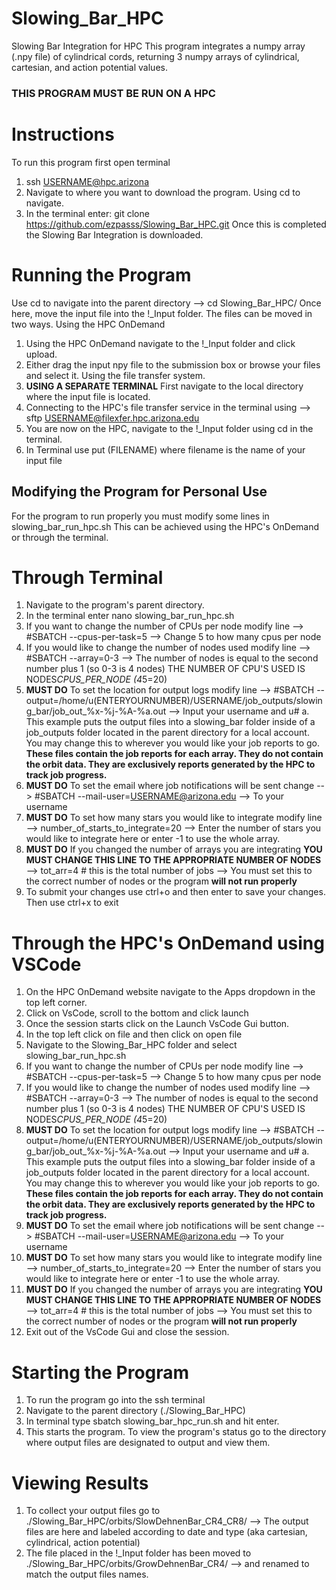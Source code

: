 # Slowing_Bar_HPC
Slowing Bar Integration for HPC
This program integrates a numpy array (.npy file) of cylindrical cords, returning 3 numpy arrays of cylindrical, cartesian, and action potential values. 
### THIS PROGRAM MUST BE RUN ON A HPC ###
# Instructions
To run this program first open terminal 
1. ssh USERNAME@hpc.arizona
2. Navigate to where you want to download the program. Using cd to navigate.
3. In the terminal enter: git clone https://github.com/ezpasss/Slowing_Bar_HPC.git
Once this is completed the Slowing Bar Integration is downloaded.
# Running the Program
Use cd to navigate into the parent directory --> cd Slowing_Bar_HPC/
Once here, move the input file into the !_Input folder.
The files can be moved in two ways. 
  Using the HPC OnDemand
  1. Using the HPC OnDemand navigate to the !_Input folder and click upload.
  2. Either drag the input npy file to the submission box or browse your files and select it.
  Using the file transfer system. 
  1. **USING A SEPARATE TERMINAL** First navigate to the local directory where the input file is located.
  2. Connecting to the HPC's file transfer service in the terminal using --> sftp USERNAME@filexfer.hpc.arizona.edu
  3. You are now on the HPC, navigate to the !_Input folder using cd in the terminal.
  4. In Terminal use put (FILENAME) where filename is the name of your input file
## Modifying the Program for Personal Use
For the program to run properly you must modify some lines in slowing_bar_run_hpc.sh
This can be achieved using the HPC's OnDemand or through the terminal. 
  # Through Terminal
  1.   Navigate to the program's parent directory.
  2.   In the terminal enter nano slowing_bar_run_hpc.sh
  3.   If you want to change the number of CPUs per node modify line --> #SBATCH --cpus-per-task=5 --> Change 5 to how many cpus per node
  4.   If you would like to change the number of nodes used modify line --> #SBATCH --array=0-3 --> The number of nodes is equal to the second number plus 1 (so 0-3 is 4 nodes) THE NUMBER OF CPU'S USED IS NODES*CPUS_PER_NODE (4*5=20)
  5.   **MUST DO** To set the location for output logs modify line --> #SBATCH --output=/home/u(ENTERYOURNUMBER)/USERNAME/job_outputs/slowing_bar/job_out_%x-%j-%A-%a.out --> Input your username and u#
     a. This example puts the output files into a slowing_bar folder inside of a job_outputs folder located in the parent directory for a local account. You may change this to wherever you would like your job reports to go. **These files contain the job reports for each array. They do not contain the orbit data. They are exclusively reports generated by the HPC to track job progress.**
  6.   **MUST DO** To set the email where job notifications will be sent change --> #SBATCH --mail-user=USERNAME@arizona.edu --> To your username
  7.   **MUST DO** To set how many stars you would like to integrate modify line --> number_of_starts_to_integrate=20 --> Enter the number of stars you would like to integrate here or enter -1 to use the whole array.
  8.   **MUST DO** If you changed the number of arrays you are integrating **YOU MUST CHANGE THIS LINE TO THE APPROPRIATE NUMBER OF NODES** --> tot_arr=4 # this is the total number of jobs --> You must set this to the correct number of nodes or the program **will not run properly**
  9.   To submit your changes use ctrl+o and then enter to save your changes. Then use ctrl+x to exit
  # Through the HPC's OnDemand using VSCode
  1. On the HPC OnDemand website navigate to the Apps dropdown in the top left corner.
  2. Click on VsCode, scroll to the bottom and click launch
  3. Once the session starts click on the Launch VsCode Gui button.
  4. In the top left click on file and then click on open file
  5. Navigate to the Slowing_Bar_HPC folder and select slowing_bar_run_hpc.sh
  6. If you want to change the number of CPUs per node modify line --> #SBATCH --cpus-per-task=5 --> Change 5 to how many cpus per node
  7. If you would like to change the number of nodes used modify line --> #SBATCH --array=0-3 --> The number of nodes is equal to the second number plus 1 (so 0-3 is 4 nodes) THE NUMBER OF CPU'S USED IS NODES*CPUS_PER_NODE (4*5=20)
  8. **MUST DO** To set the location for output logs modify line --> #SBATCH --output=/home/u(ENTERYOURNUMBER)/USERNAME/job_outputs/slowing_bar/job_out_%x-%j-%A-%a.out --> Input your username and u#
     a. This example puts the output files into a slowing_bar folder inside of a job_outputs folder located in the parent directory for a local account. You may change this to wherever you would like your job reports to go. **These files contain the job reports for each array. They do not contain the orbit data. They are exclusively reports generated by the HPC to track job progress.**
  9. **MUST DO** To set the email where job notifications will be sent change --> #SBATCH --mail-user=USERNAME@arizona.edu --> To your username
  10. **MUST DO** To set how many stars you would like to integrate modify line --> number_of_starts_to_integrate=20 --> Enter the number of stars you would like to integrate here or enter -1 to use the whole array.
  11. **MUST DO** If you changed the number of arrays you are integrating **YOU MUST CHANGE THIS LINE TO THE APPROPRIATE NUMBER OF NODES** --> tot_arr=4 # this is the total number of jobs --> You must set this to the correct number of nodes or the program **will not run properly**
  12. Exit out of the VsCode Gui and close the session.
# Starting the Program
1. To run the program go into the ssh terminal
2. Navigate to the parent directory (./Slowing_Bar_HPC)
3. In terminal type sbatch slowing_bar_hpc_run.sh and hit enter.
4. This starts the program. To view the program's status go to the directory where output files are designated to output and view them.
# Viewing Results
1. To collect your output files go to ./Slowing_Bar_HPC/orbits/SlowDehnenBar_CR4_CR8/ --> The output files are here and labeled according to date and type (aka cartesian, cylindrical, action potential)
2. The file placed in the !_Input folder has been moved to ./Slowing_Bar_HPC/orbits/GrowDehnenBar_CR4/ --> and renamed to match the output files names. 
